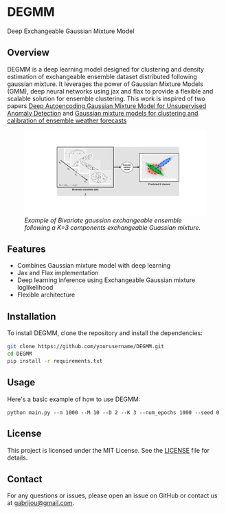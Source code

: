 # DEGMM
Deep Exchangeable Gaussian Mixture Model
## Overview
DEGMM is a deep learning model designed for clustering and density estimation of exchangeable ensemble dataset distributed following gaussian mixture. It leverages the power of Gaussian Mixture Models (GMM), deep neural networks using jax and flax to provide a flexible and scalable solution for ensemble clustering. This work is inspired of two papers [Deep Autoencoding Gaussian Mixture Model for Unsupervised Anomaly Detection](https://openreview.net/forum?id=BJJLHbb0-) and [Gaussian mixture models for clustering and calibration of ensemble weather forecasts](https://www.researchgate.net/profile/Goulven-Monnier/publication/358989436_Gaussian_mixture_models_for_clustering_and_calibration_of_ensemble_weather_forecasts/links/638789c0bbdef30dc9877e90/Gaussian-mixture-models-for-clustering-and-calibration-of-ensemble-weather-forecasts.pdf)

<figure>
  <img
  src="/figures/example.png"
  >
  <em>Example of Bivariate gaussian exchangeable ensemble following a K=3 components exchangeable Guassian mixture.</em>
</figure>


## Features
- Combines Gaussian mixture model with deep learning
- Jax and Flax implementation
- Deep learning inference using Exchangeable Gaussian mixture loglikelihood
- Flexible architecture

## Installation
To install DEGMM, clone the repository and install the dependencies:
```bash
git clone https://github.com/yourusername/DEGMM.git
cd DEGMM
pip install -r requirements.txt
```

## Usage
Here's a basic example of how to use DEGMM:
```shell
python main.py --n 1000 --M 10 --D 2 --K 3 --num_epochs 1000 --seed 0
```

## License
This project is licensed under the MIT License. See the [LICENSE](LICENSE) file for details.

## Contact
For any questions or issues, please open an issue on GitHub or contact us at gabrijou@gmail.com.